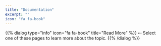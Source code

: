 ```yaml
---
title: "Documentation"
excerpt: ""
icon: "fa fa-book"
---
```

{{% dialog type="info" icon="fa fa-book" title="Read More" %}}
⇠ Select one of these pages to learn more about the topic.
{{% /dialog %}}
